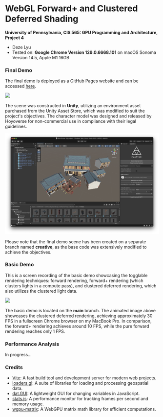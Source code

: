 WebGL Forward+ and Clustered Deferred Shading
======================

**University of Pennsylvania, CIS 565: GPU Programming and Architecture, Project 4**

* Deze Lyu
* Tested on: **Google Chrome Version 129.0.6668.101** on macOS Sonoma Version 14.5, Apple M1 16GB

### Final Demo

The final demo is deployed as a GitHub Pages website and can be accessed [here](https://dezelyu.github.io/CIS565-Project4/).

![](images/image0.gif)

The scene was constructed in **Unity**, utilizing an environment asset purchased from the Unity Asset Store, which was modified to suit the project's objectives. The character model was designed and released by Hoyoverse for non-commercial use in compliance with their legal guidelines.

![](images/image1.png)

Please note that the final demo scene has been created on a separate branch named **creative**, as the base code was extensively modified to achieve the objectives.

### Basic Demo

This is a screen recording of the basic demo showcasing the togglable rendering techniques: forward rendering, forward+ rendering (which clusters lights in a compute pass), and clustered deferred rendering, which also utilizes the clustered light data.

![](images/image2.gif)

The basic demo is located on the **main** branch. The animated image above showcases the clustered deferred rendering, achieving approximately 30 FPS in a fullscreen Chrome browser on my MacBook Pro. In comparison, the forward+ rendering achieves around 10 FPS, while the pure forward rendering reaches only 1 FPS.

### Performance Analysis

In progress...

### Credits

- [Vite](https://vitejs.dev/): A fast build tool and development server for modern web projects.
- [loaders.gl](https://loaders.gl/): A suite of libraries for loading and processing geospatial data.
- [dat.GUI](https://github.com/dataarts/dat.gui): A lightweight GUI for changing variables in JavaScript.
- [stats.js](https://github.com/mrdoob/stats.js): A performance monitor for tracking frames per second and memory usage.
- [wgpu-matrix](https://github.com/greggman/wgpu-matrix): A WebGPU matrix math library for efficient computations.
